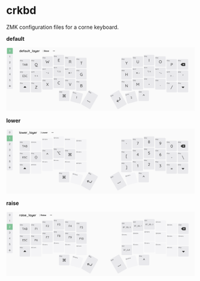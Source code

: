 # crkbd

ZMK configuration files for a corne keyboard.

**default**

![default_layer](./img/default_layer.png)

**lower**

![lower](./img/lower.png)

**raise**

![raise](./img/raise.png)

